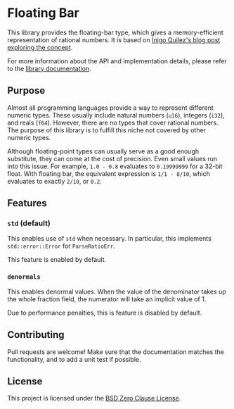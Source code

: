 # Floating Bar

This library provides the floating-bar type, which gives a memory-efficient representation of rational numbers. It is based on [Inigo Quilez's blog post exploring the concept](http://www.iquilezles.org/www/articles/floatingbar/floatingbar.htm).

For more information about the API and implementation details, please refer to the [library documentation](https://docs.rs/floating_bar/).

## Purpose

Almost all programming languages provide a way to represent different numeric types. These usually include natural numbers (`u16`), integers (`i32`), and reals (`f64`). However, there are no types that cover rational numbers. The purpose of this library is to fulfill this niche not covered by other numeric types.

Although floating-point types can usually serve as a good enough substitute, they can come at the cost of precision. Even small values run into this issue. For example, `1.0 - 0.8` evaluates to `0.19999999` for a 32-bit float. With floating bar, the equivalent expression is `1/1 - 8/10`, which evaluates to exactly `2/10`, or `0.2`.
<!--
## Performance

*Measurements for floats are done using hard floats.

| Tests (us) | f32  | r32  | f64  | r64  |
|------------|:----:|:----:|:----:|:----:|
| add        | 1.39 | 29.8 | 1.39 | 45.3 |
| mul        | 0.86 | 24.6 | 1.86 | 36.2 |
-->
## Features

### `std` (default)

This enables use of `std` when necessary. In particular, this implements `std::error::Error` for `ParseRatioErr`.

This feature is enabled by default.

### `denormals`

This enables denormal values. When the value of the denominator takes up the whole fraction field, the numerator will take an implicit value of 1.

Due to performance penalties, this is feature is disabled by default.

<!--
### `quiet-nan`

This feature enables using `NaN` as a return value for operations that would otherwise panic. These operations include: `Add`, `Sub`, `Mul`, `Div`, `.recip()`, and `.pow()`.

To encourage correct behavior and avoid latent bugs, this feature is disabled by default.
-->
## Contributing

Pull requests are welcome! Make sure that the documentation matches the functionality, and to add a unit test if possible.
<!--
### Todo

+ document how NaNs behave in comparison operations
  + is a total order desirable? useful?
+ document how conversion to float works w.r.t. precision
+ should remainder `%` be euclidian?
  + if not, should `%` follow Rust sign conventions?
-->
## License

This project is licensed under the [BSD Zero Clause License](https://choosealicense.com/licenses/0bsd/).
